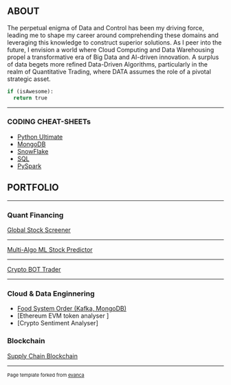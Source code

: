 ## ABOUT

The perpetual enigma of Data and Control has been my driving force, leading me to shape my career around comprehending these domains and leveraging this knowledge to construct superior solutions. As I peer into the future, I envision a world where Cloud Computing and Data Warehousing propel a transformative era of Big Data and AI-driven innovation. A surplus of data begets more refined Data-Driven Algorithms, particularly in the realm of Quantitative Trading, where DATA assumes the role of a pivotal strategic asset.

```python
if (isAwesome):
  return true
```

---
### CODING CHEAT-SHEETs
  - [Python Ultimate](/files/ultimate_python_cheatsheet.ipynb)
  - [MongoDB](https://github.com/gskawinski/mongoDB/blob/main/cheat_sheet.md)
  - [SnowFlake]()
  - [SQL]()
  - [PySpark]()

## PORTFOLIO

---

### Quant Financing 

[Global Stock Screener](/sample_page)

---
[Multi-Algo ML Stock Predictor ](/pdf/sample_presentation.pdf)

---
[Crypto BOT Trader](http://example.com/)

---

### Cloud & Data Enginnering

- [Food System Order (Kafka, MongoDB)](http://example.com/)
- [Ethereum EVM token analyser ]
- [Crypto Sentiment Analyser]

### Blockchain
[Supply Chain Blockchain](/sample_page)




---
<p style="font-size:11px">Page template forked from <a href="https://github.com/evanca/quick-portfolio">evanca</a></p>
<!-- Remove above link if you don't want to attibute -->
